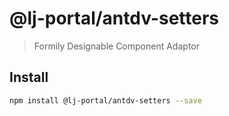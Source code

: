 # @lj-portal/antdv-setters

> Formily Designable Component Adaptor

## Install

```bash
npm install @lj-portal/antdv-setters --save
```
